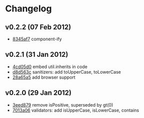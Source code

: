 
# Changelog

## v0.2.2 (07 Feb 2012)

* [8345af7][] component-ify

## v0.2.1 (31 Jan 2012)

* [4cd05d0][] embed util.inherits in code
* [d8d563c][] sanitizers: add toUpperCase, toLowerCase
* [28a65a5][] add browser support


## v0.2.0 (29 Jan 2012)

* [3eed879][] remove isPositive, superseded by gt(0)
* [7013a06][] validators: add isUpperCase, isLowerCase, contains

[3eed879]: https://github.com/danmilon/assurance/commit/3eed879
[7013a06]: https://github.com/danmilon/assurance/commit/7013a06
[4cd05d0]: https://github.com/danmilon/assurance/commit/4cd05d0
[d8d563c]: https://github.com/danmilon/assurance/commit/d8d563c
[28a65a5]: https://github.com/danmilon/assurance/commit/28a65a5
[8345af7]: https://github.com/danmilon/assurance/commit/8345af7
